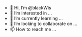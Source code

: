 - 👋 Hi, I’m @blackWis
- 👀 I’m interested in ...
- 🌱 I’m currently learning ...
- 💞️ I’m looking to collaborate on ...
- 📫 How to reach me ...

<!---
blackWis/blackWis is a ✨ special ✨ repository because its `README.md` (this file) appears on your GitHub profile.
You can click the Preview link to take a look at your changes.
--->

